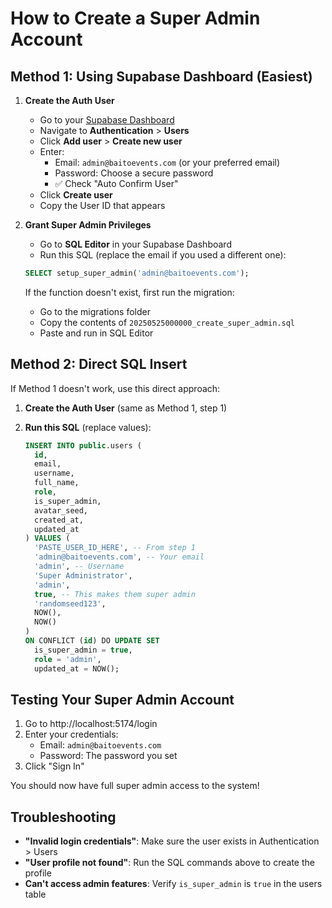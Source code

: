# How to Create a Super Admin Account

## Method 1: Using Supabase Dashboard (Easiest)

1. **Create the Auth User**
   - Go to your [Supabase Dashboard](https://supabase.com/dashboard)
   - Navigate to **Authentication** > **Users**
   - Click **Add user** > **Create new user**
   - Enter:
     - Email: `admin@baitoevents.com` (or your preferred email)
     - Password: Choose a secure password
     - ✅ Check "Auto Confirm User"
   - Click **Create user**
   - Copy the User ID that appears

2. **Grant Super Admin Privileges**
   - Go to **SQL Editor** in your Supabase Dashboard
   - Run this SQL (replace the email if you used a different one):
   ```sql
   SELECT setup_super_admin('admin@baitoevents.com');
   ```
   
   If the function doesn't exist, first run the migration:
   - Go to the migrations folder
   - Copy the contents of `20250525000000_create_super_admin.sql`
   - Paste and run in SQL Editor

## Method 2: Direct SQL Insert

If Method 1 doesn't work, use this direct approach:

1. **Create the Auth User** (same as Method 1, step 1)

2. **Run this SQL** (replace values):
   ```sql
   INSERT INTO public.users (
     id,
     email,
     username,
     full_name,
     role,
     is_super_admin,
     avatar_seed,
     created_at,
     updated_at
   ) VALUES (
     'PASTE_USER_ID_HERE', -- From step 1
     'admin@baitoevents.com', -- Your email
     'admin', -- Username
     'Super Administrator',
     'admin',
     true, -- This makes them super admin
     'randomseed123',
     NOW(),
     NOW()
   )
   ON CONFLICT (id) DO UPDATE SET
     is_super_admin = true,
     role = 'admin',
     updated_at = NOW();
   ```

## Testing Your Super Admin Account

1. Go to http://localhost:5174/login
2. Enter your credentials:
   - Email: `admin@baitoevents.com`
   - Password: The password you set
3. Click "Sign In"

You should now have full super admin access to the system!

## Troubleshooting

- **"Invalid login credentials"**: Make sure the user exists in Authentication > Users
- **"User profile not found"**: Run the SQL commands above to create the profile
- **Can't access admin features**: Verify `is_super_admin` is `true` in the users table